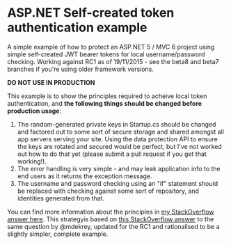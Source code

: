 # ASP.NET Self-created token authentication example
A simple example of how to protect an ASP.NET 5 / MVC 6 project using simple self-created JWT bearer tokens for local username/password checking. Working against RC1 as of 19/11/2015 - see the beta8 and beta7 branches if you're using older framework versions.

**DO NOT USE IN PRODUCTION**

This example is to show the principles required to acheive local token authentication, and **the following things should be changed before production usage**:

1. The random-generated private keys in Startup.cs should be changed and factored out to some sort of secure storage and shared amongst all app servers serving your site. Using the data protection API to ensure the keys are rotated and secured would be perfect, but I've not worked out how to do that yet (please submit a pull request if you get that working!).
2. The error handling is very simple - and may leak application info to the end users as it returns the exception message.
3. The username and password checking using an "if" statement should be replaced with checking against some sort of repository, and identities generated from that.

You can find more information about the principles in [my StackOverflow answer here](http://stackoverflow.com/a/33217122/789529). This strategyis based on [this StackOverflow answer](http://stackoverflow.com/a/29698502/789529) to the same question by @mdekrey, updated for the RC1 and rationalised to be a slightly simpler, complete example.
